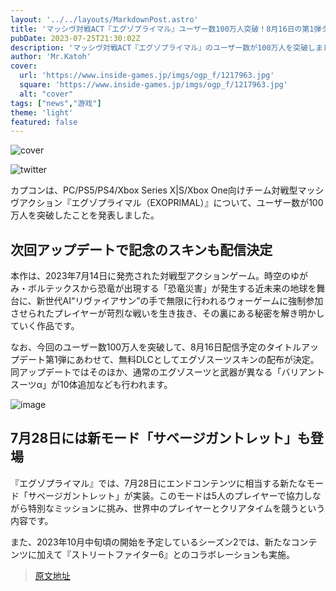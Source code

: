 ```yaml
---
layout: '../../layouts/MarkdownPost.astro'
title: 'マッシヴ対戦ACT『エグゾプライマル』ユーザー数100万人突破！8月16日の第1弾タイトルアップデートで記念スキンも配布決定'
pubDate: 2023-07-25T21:30:02Z
description: 'マッシヴ対戦ACT『エグゾプライマル』のユーザー数が100万人を突破しました。8月16日の第1弾タイトルアップデートでは、記念スキンも配布される予定です。'
author: 'Mr.Katoh'
cover:
  url: 'https://www.inside-games.jp/imgs/ogp_f/1217963.jpg'
  square: 'https://www.inside-games.jp/imgs/ogp_f/1217963.jpg'
  alt: "cover"
tags: ["news","游戏"]
theme: 'light'
featured: false
---
```


![cover](https://www.inside-games.jp/imgs/ogp_f/1217963.jpg)

![twitter](https://twitter.com/exoprimal_jp/status/1683643863326658561)

カプコンは、PC/PS5/PS4/Xbox Series X|S/Xbox One向けチーム対戦型マッシヴアクション『エグゾプライマル（EXOPRIMAL）』について、ユーザー数が100万人を突破したことを発表しました。

## 次回アップデートで記念のスキンも配信決定

本作は、2023年7月14日に発売された対戦型アクションゲーム。時空のゆがみ・ボルテックスから恐竜が出現する「恐竜災害」が発生する近未来の地球を舞台に、新世代AI“リヴァイアサン”の手で無限に行われるウォーゲームに強制参加させられたプレイヤーが苛烈な戦いを生き抜き、その裏にある秘密を解き明かしていく作品です。

なお、今回のユーザー数100万人を突破して、8月16日配信予定のタイトルアップデート第1弾にあわせて、無料DLCとしてエグゾスーツスキンの配布が決定。同アップデートではそのほか、通常のエグゾスーツと武器が異なる「バリアントスーツα」が10体追加なども行われます。

![image](https://www.inside-games.jp/imgs/zoom/1217966.jpg)

## 7月28日には新モード「サベージガントレット」も登場

『エグゾプライマル』では、7月28日にエンドコンテンツに相当する新たなモード「サベージガントレット」が実装。このモードは5人のプレイヤーで協力しながら特別なミッションに挑み、世界中のプレイヤーとクリアタイムを競うという内容です。

また、2023年10月中旬頃の開始を予定しているシーズン2では、新たなコンテンツに加えて『ストリートファイター6』とのコラボレーションも実施。

>[原文地址](https://www.inside-games.jp/article/2023/07/26/147402.html)  